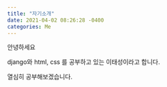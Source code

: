 ```yaml
---
title: "자기소개"
date: 2021-04-02 08:26:28 -0400
categories: Me
---
```

안녕하세요

django와 html, css 를 공부하고 있는
이태성이라고 합니다.

열심히 공부해보겠습니다.
